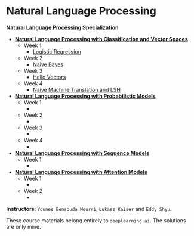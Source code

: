 # Natural Language Processing

**[Natural Language Processing Specialization](https://www.coursera.org/specializations/natural-language-processing)**
+ **[Natural Language Processing with Classification and Vector Spaces](https://www.coursera.org/learn/classification-vector-spaces-in-nlp)**
  + Week 1
    + [Logistic Regression](https://github.com/ChanchalKumarMaji/Natural-Language-Processing-Specialization-deeplearning.ai/blob/master/Natural%20Language%20Processing%20with%20Classification%20and%20Vector%20Spaces/Week%201/C1_W1_Assignment.ipynb)
  + Week 2
    + [Naive Bayes](https://github.com/ChanchalKumarMaji/Natural-Language-Processing-Specialization-deeplearning.ai/blob/master/Natural%20Language%20Processing%20with%20Classification%20and%20Vector%20Spaces/Week%202/C1_W2_Assignment.ipynb)
  + Week 3
    + [Hello Vectors](https://github.com/ChanchalKumarMaji/Natural-Language-Processing-Specialization-deeplearning.ai/blob/master/Natural%20Language%20Processing%20with%20Classification%20and%20Vector%20Spaces/Week%203/C1_W3_Assignment.ipynb)
  + Week 4
    + [Naive Machine Translation and LSH](https://github.com/ChanchalKumarMaji/Natural-Language-Processing-Specialization-deeplearning.ai/blob/master/Natural%20Language%20Processing%20with%20Classification%20and%20Vector%20Spaces/Week%204/C1_W4_Assignment.ipynb)
+ **[Natural Language Processing with Probabilistic Models](https://www.coursera.org/learn/probabilistic-models-in-nlp)**
  + Week 1
    + []()
  + Week 2
    + []()
  + Week 3
    + []()
  + Week 4
    + []()
+ **[Natural Language Processing with Sequence Models](https://www.coursera.org/learn/sequence-models-in-nlp)**
  + Week 1
    + []()
+ **[Natural Language Processing with Attention Models](https://www.coursera.org/learn/attention-models-in-nlp)**
  + Week 1
    + []()
  + Week 2
    + []()


**Instructors**: `Younes Bensouda Mourri`, `Łukasz Kaiser` and `Eddy Shyu`.

These course materials belong entirely to `deeplearning.ai`. The solutions are only mine.


<kbd><img src="" /></kbd>


<kbd><img src="" /></kbd>
